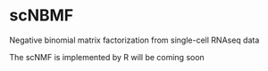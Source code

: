 # scNBMF
Negative binomial matrix factorization from single-cell RNAseq data

The scNMF is implemented by R will be coming soon

